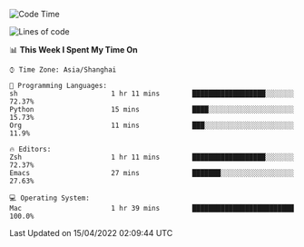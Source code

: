 <!--START_SECTION:waka-->
![Code Time](http://img.shields.io/badge/Code%20Time-695%20hrs%2056%20mins-blue)

![Lines of code](https://img.shields.io/badge/From%20Hello%20World%20I%27ve%20Written-22%20Thousand%20lines%20of%20code-blue)

📊 **This Week I Spent My Time On** 

```text
⌚︎ Time Zone: Asia/Shanghai

💬 Programming Languages: 
sh                       1 hr 11 mins        ██████████████████░░░░░░░   72.37% 
Python                   15 mins             ████░░░░░░░░░░░░░░░░░░░░░   15.73% 
Org                      11 mins             ███░░░░░░░░░░░░░░░░░░░░░░   11.9%

🔥 Editors: 
Zsh                      1 hr 11 mins        ██████████████████░░░░░░░   72.37% 
Emacs                    27 mins             ███████░░░░░░░░░░░░░░░░░░   27.63%

💻 Operating System: 
Mac                      1 hr 39 mins        █████████████████████████   100.0%

```


 Last Updated on 15/04/2022 02:09:44 UTC
<!--END_SECTION:waka-->

